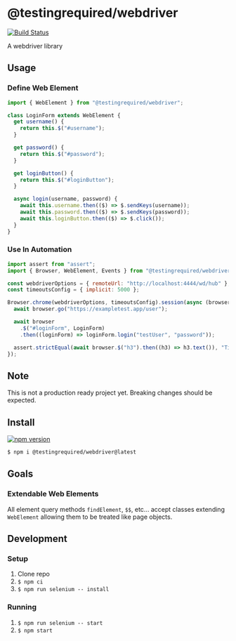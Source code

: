 # @testingrequired/webdriver

[![Build Status](https://travis-ci.org/testingrequired/webdriver.svg?branch=master)](https://travis-ci.org/testingrequired/webdriver)

A webdriver library

## Usage

### Define Web Element

```javascript
import { WebElement } from "@testingrequired/webdriver";

class LoginForm extends WebElement {
  get username() {
    return this.$("#username");
  }

  get password() {
    return this.$("#password");
  }

  get loginButton() {
    return this.$("#loginButton");
  }

  async login(username, password) {
    await this.username.then(($) => $.sendKeys(username));
    await this.password.then(($) => $.sendKeys(password));
    await this.loginButton.then(($) => $.click());
  }
}
```

### Use In Automation

```javascript
import assert from "assert";
import { Browser, WebElement, Events } from "@testingrequired/webdriver";

const webdriverOptions = { remoteUrl: "http://localhost:4444/wd/hub" };
const timeoutsConfig = { implicit: 5000 };

Browser.chrome(webdriverOptions, timeoutsConfig).session(async (browser) => {
  await browser.go("https://exampletest.app/user");

  await browser
    .$("#loginForm", LoginForm)
    .then((loginForm) => loginForm.login("testUser", "password"));

  assert.strictEqual(await browser.$("h3").then((h3) => h3.text()), "Timeline");
});
```

## Note

This is not a production ready project yet. Breaking changes should be expected.

## Install

[![npm version](https://badge.fury.io/js/%40testingrequired%2Fwebdriver.svg)](https://badge.fury.io/js/%40testingrequired%2Fwebdriver)

```bash
$ npm i @testingrequired/webdriver@latest
```

## Goals

### Extendable Web Elements

All element query methods `findElement`, `$$`, etc... accept classes extending `WebElement` allowing them to be treated like page objects.

## Development

### Setup

1. Clone repo
2. `$ npm ci`
3. `$ npm run selenium -- install`

### Running

1. `$ npm run selenium -- start`
2. `$ npm start`
